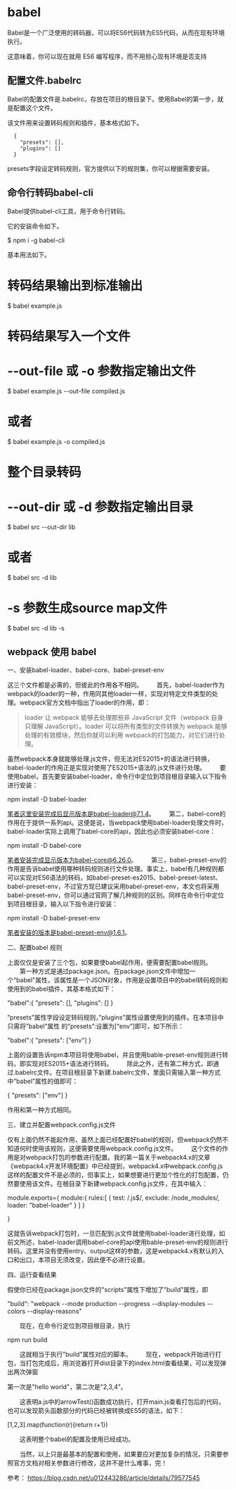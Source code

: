 

# babel

Babel是一个广泛使用的转码器，可以将ES6代码转为ES5代码，从而在现有环境执行。

这意味着，你可以现在就用 ES6 编写程序，而不用担心现有环境是否支持

## 配置文件.babelrc

Babel的配置文件是.babelrc，存放在项目的根目录下。使用Babel的第一步，就是配置这个文件。

该文件用来设置转码规则和插件，基本格式如下。

```
  {
    "presets": [],
    "plugins": []
  }
```

presets字段设定转码规则，官方提供以下的规则集，你可以根据需要安装。



## 命令行转码babel-cli
Babel提供babel-cli工具，用于命令行转码。

它的安装命令如下。

$ npm i -g babel-cli

基本用法如下。


# 转码结果输出到标准输出
$ babel example.js

# 转码结果写入一个文件
# --out-file 或 -o 参数指定输出文件
$ babel example.js --out-file compiled.js
# 或者
$ babel example.js -o compiled.js

# 整个目录转码
# --out-dir 或 -d 参数指定输出目录
$ babel src --out-dir lib
# 或者
$ babel src -d lib

# -s 参数生成source map文件
$ babel src -d lib -s




## webpack 使用 babel


一、安装babel-loader、babel-core、babel-preset-env

这三个文件都是必需的，但彼此的作用各不相同。 
　　首先，babel-loader作为webpack的loader的一种，作用同其他loader一样，实现对特定文件类型的处理。webpack官方文档中指出了loader的作用，即：
> loader 让 webpack 能够去处理那些非 JavaScript 文件（webpack 自身只理解 
JavaScript）。loader 可以将所有类型的文件转换为 webpack 能够处理的有效模块，然后你就可以利用 webpack的打包能力，对它们进行处理。

虽然webpack本身就能够处理.js文件，但无法对ES2015+的语法进行转换，babel-loader的作用正是实现对使用了ES2015+语法的.js文件进行处理。 
　　要使用babel，首先要安装babel-loader，命令行中定位到项目根目录输入以下指令进行安装：

npm install -D babel-loader


笔者这里安装完成后显示版本是babel-loader@7.1.4。 
　　第二，babel-core的作用在于提供一系列api。这便是说，当webpack使用babel-loader处理文件时，babel-loader实际上调用了babel-core的api，因此也必须安装babel-core：

npm install -D babel-core


笔者安装完成显示版本为babel-core@6.26.0。 
　　第三，babel-preset-env的作用是告诉babel使用哪种转码规则进行文件处理。事实上，babel有几种规则都可以实现对ES6语法的转码，如babel-preset-es2015、babel-preset-latest、babel-preset-env，不过官方现已建议采用babel-preset-env，本文也将采用babel-preset-env，你可以通过官网了解几种规则的区别。同样在命令行中定位到项目根目录，输入以下指令进行安装： 

npm install -D babel-preset-env

笔者安装的版本是babel-preset-env@1.6.1。


二、配置babel 规则

上面仅仅是安装了三个包，如果要使babel起作用，便需要配置babel规则。 
　　第一种方式是通过package.json。在package.json文件中增加一个“babel"属性，该属性是一个JSON对象，作用是设置项目中的babel转码规则和使用到的babel插件，其基本格式如下：


"babel":{
  "presets": [],
  "plugins": []
}


”presets”属性字段设定转码规则，”plugins”属性设置使用到的插件。在本项目中只需将”babel”属性 的”presets”:设置为[“env”]即可，如下所示：

"babel":{
  "presets": ["env"]
}


上面的设置告诉npm本项目将使用babel，并且使用bable-preset-env规则进行转码，即实现对ES2015+语法进行转码。 
　　除此之外，还有第二种方式，即通过.babelrc文件。在项目根目录下新建.babelrc文件，里面只需输入第一种方式中”babel”属性的值即可：

{
  "presets": ["env"]
}

作用和第一种方式相同。



三、建立并配置webpack.config.js文件

仅有上面仍然不能起作用，虽然上面已经配置好babel的规则，但webpack仍然不知道何时使用该规则，这便需要使用webpack.config.js文件。 
　　这个文件的作用是对webpack打包的参数进行配置。我的第一篇关于webpack4.x的文章《webpack4.x开发环境配置》中已经提到，webpack4.x中webpack.config.js这样的配置文件不是必须的，但事实上，如果想要进行更加个性化的打包配置，仍然要使用该文件。在根目录下新建webpack.config.js文件，在其中输入：

module.exports={
    module:{
        rules:[
            {
                test: /\.js$/,
                 exclude: /node_modules/, 
                 loader: "babel-loader"
            }
        ]
    }

}

这就告诉webpack打包时，一旦匹配到.js文件就使用babel-loader进行处理，如前文所述，babel-loader调用babel-core的api使用bable-preset-env的规则进行转码。这里并没有使用entry、output这样的参数，这是webpack4.x有默认的入口和出口，本项目无须改变，因此便不必进行设置。


四、运行查看结果

假使你已经在package.json文件的"scripts"属性下增加了"build"属性，即

"build": "webpack --mode production --progress --display-modules --colors --display-reasons"

　　现在，在命令行定位到项目根目录，执行

npm run build

　　这就相当于执行"build"属性对应的脚本。 
　　现在，webpack开始进行打包，当打包完成后，用浏览器打开dist目录下的index.html查看结果，可以发现弹出两次弹窗

第一次是"hello world"，第二次是"2,3,4"。

　　这表明a.js中的arrowTest()函数成功执行，打开main.js查看打包后的代码，也可以发现箭头函数部分的代码已经被转换成ES5的语法，如下：

[1,2,3].map(function(r){return r+1})

　　这表明整个babel的配置及使用已经成功。

　　当然，以上只是最基本的配置和使用，如果要应对更加复杂的情况，只需要参照官方文档对相关参数进行修改，这并不是什么难事，完！





参考： https://blog.csdn.net/u012443286/article/details/79577545


